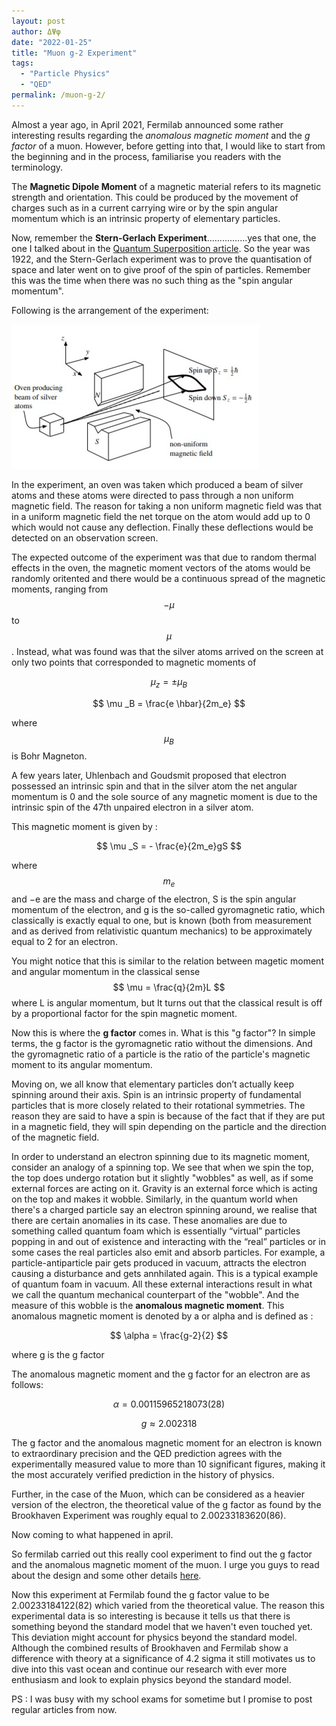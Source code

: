 ```yaml
---
layout: post
author: ΔΨφ
date: "2022-01-25"
title: "Muon g-2 Experiment"
tags: 
  - "Particle Physics"
  - "QED"
permalink: /muon-g-2/
---
```


Almost a year ago, in April 2021, Fermilab announced some rather interesting results regarding the *anomalous magnetic moment* and the *g factor* of a muon. However, before getting into that, I would like to start from the beginning and in the process, familiarise you readers with the terminology. 

The **Magnetic Dipole Moment** of a magnetic material refers to its magnetic strength and orientation. This could be produced by the movement of charges such as in a current carrying wire or by the spin angular momentum which is an intrinsic property of elementary particles. 

Now, remember the **Stern-Gerlach Experiment**................yes that one, the one I talked about in the [Quantum Superposition article](/Quantum-Superposition.md/).
So the year was 1922, and the Stern-Gerlach experiment was to prove the quantisation of space and later went on to give proof of the spin of particles. Remember this was the time when there was no such thing as the "spin angular momentum". 

Following is the arrangement of the experiment:

![](/assets/img/stg.jpg)

In the experiment, an oven was taken which produced a beam of silver atoms and these atoms were directed to pass through a non uniform magnetic field. The reason for taking a non uniform magnetic field was that in a uniform magnetic field the net torque on the atom would add up to 0 which would not cause any deflection. Finally these deflections would be detected on an observation screen.

The expected outcome of the experiment was that due to random thermal effects in the oven, the magnetic moment vectors of the atoms would be randomly oritented and there would be a continuous spread of the magnetic moments, ranging from $$ -\mu $$ to $$ \mu $$. 
Instead, what was found was that the silver atoms arrived on the screen at only two points that corresponded to magnetic moments of 

$$ \mu _z = \pm \mu _B $$

$$ \mu _B = \frac{e \hbar}{2m_e} $$

where $$ \mu _B $$ is Bohr Magneton.

A few years later, Uhlenbach and Goudsmit proposed that electron possessed an intrinsic spin and that in the silver atom the net angular momentum is 0 and the sole source of any magnetic moment is due to the intrinsic spin of the 47th unpaired electron in a silver atom. 

This magnetic moment is given by :

$$ \mu _S = - \frac{e}{2m_e}gS $$

where $$ m_e $$ and −e are the mass and charge of the electron, S is the spin angular momentum of the electron, and g is the so-called gyromagnetic ratio, which classically is exactly equal to one, but is known (both from measurement and as derived from relativistic quantum mechanics) to be approximately equal to 2 for an electron.

You might notice that this is similar to the relation between magetic moment and angular momentum in the classical sense $$ \mu = \frac{q}{2m}L $$ where L is angular momentum, but It turns out that the classical result is off by a proportional factor for the spin magnetic moment.

Now this is where the **g factor** comes in. What is this "g factor"?
In simple terms, the g factor is the gyromagnetic ratio without the dimensions. And the gyromagnetic ratio of a particle is the ratio of the particle's magnetic moment to its angular momentum. 

Moving on, we all know that elementary particles don’t actually keep spinning around their axis. Spin is an intrinsic property of fundamental particles that is more closely related to their rotational symmetries. The reason they are said to have a spin is because of the fact that if they are put in a magnetic field, they will spin depending on the particle and the direction of the magnetic field.

In order to understand an electron spinning due to its magnetic moment, consider an analogy of a spinning top. 
We see that when we spin the top, the top does undergo rotation but it slightly "wobbles" as well, as if some external forces are acting on it. 
Gravity is an external force which is acting on the top and makes it wobble. Similarly, in the quantum world when there's a charged particle say an electron spinning around, we realise that there are certain anomalies in its case. These anomalies are due to something called quantum foam which is essentially “virtual” particles popping in and out of existence and interacting with the “real” particles or in some cases the real particles also emit and absorb particles. For example, a particle-antiparticle pair gets produced in vacuum, attracts the electron causing a disturbance and gets annhilated again. This is a typical example of quantum foam in vacuum.
All these external interactions result in what we call the quantum mechanical counterpart of the "wobble". And the measure of this wobble is the **anomalous magnetic moment**. This anomalous magnetic moment is denoted by a or alpha and is defined as :

$$ \alpha = \frac{g-2}{2} $$

where g is the g factor

The anomalous magnetic moment and the g factor for an electron are as follows:

$$ \alpha = 0.00115965218073(28) $$ 

$$ g \approx 2.002318 $$

The g factor and the anomalous magnetic moment for an electron is known to extraordinary precision and the QED prediction agrees with the experimentally measured value to more than 10 significant figures, making it the most accurately verified prediction in the history of physics.

Further, in the case of the Muon, which can be considered as a heavier version of the electron, the theoretical value of the g factor as found by the Brookhaven Experiment was roughly equal to 2.00233183620(86). 

Now coming to what happened in april. 

So fermilab carried out this really cool experiment to find out the g factor and the anomalous magnetic moment of the muon. I urge you guys to read about the design and some other details [here](https://news.fnal.gov/2021/04/first-results-from-fermilabs-muon-g-2-experiment-strengthen-evidence-of-new-physics/).

Now this experiment at Fermilab found the g factor value to be 2.00233184122(82) which varied from the theoretical value. The reason this experimental data is so interesting is because it tells us that there is something beyond the standard model that we haven't even touched yet. This deviation might account for physics beyond the standard model. Although the combined results of Brookhaven and Fermilab show a difference with theory at a significance of 4.2 sigma it still motivates us to dive into this vast ocean and continue our research with ever more enthusiasm and look to explain physics beyond the standard model.

PS : I was busy with my school exams for sometime but I promise to post regular articles from now.